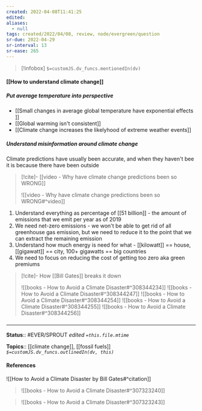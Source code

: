 ```yaml
---
created: 2022-04-08T11:41:25 
edited: 
aliases:
  - null
tags: created/2022/04/08, review, node/evergreen/question
sr-due: 2022-04-29
sr-interval: 13
sr-ease: 265
---
```

> [!infobox]
`$=customJS.dv_funcs.mentionedIn(dv)`

#### [[How to understand climate change]]

##### Put average temperature into perspective

- [[Small changes in average global temperature have exponential effects ]]
- [[Global warming isn't consistent]]
- [[Climate change increases the likelyhood of extreme weather events]]

##### Understand misinformation around climate change

Climate predictions have usually been accurate, and when they haven't bee it is because there have been outside    

> [!cite]- [[video - Why have climate change predictions been so WRONG]]
>
> ![[video - Why have climate change predictions been so WRONG#^video]]

1. Understand everything as percentage of [[51 billion]] - the amount of emissions that we emit per year as of 2019
2. We need net-zero emissions - we won't be able to get rid of all greenhouse gas emission, but we need to reduce it to the point that we can extract the remaining emission
3. Understand how much energy is need for what - [[kilowatt]] == house, [[gigawatt]] == city, 100+ gigawatts == big countries
4. We need to focus on reducing the cost of getting too zero aka green premiums

> [!cite]- How [[Bill Gates]] breaks it down
> 
> ![[books - How to Avoid a Climate Disaster#^308344234]]
> ![[books - How to Avoid a Climate Disaster#^308344247]]
> ![[books - How to Avoid a Climate Disaster#^308344254]]
> ![[books - How to Avoid a Climate Disaster#^308344255]]
> ![[books - How to Avoid a Climate Disaster#^308344256]]


### <hr class="footnote"/>

**Status**:: #EVER/SPROUT
*edited `=this.file.mtime`*

**Topics**:: [[climate change]], [[fossil fuels]]
*`$=customJS.dv_funcs.outlinedIn(dv, this)`*

#### References

![[How to Avoid a Climate Disaster by Bill Gates#^citation]]

> ![[books - How to Avoid a Climate Disaster#^307323240]]

> ![[books - How to Avoid a Climate Disaster#^307323243]]
